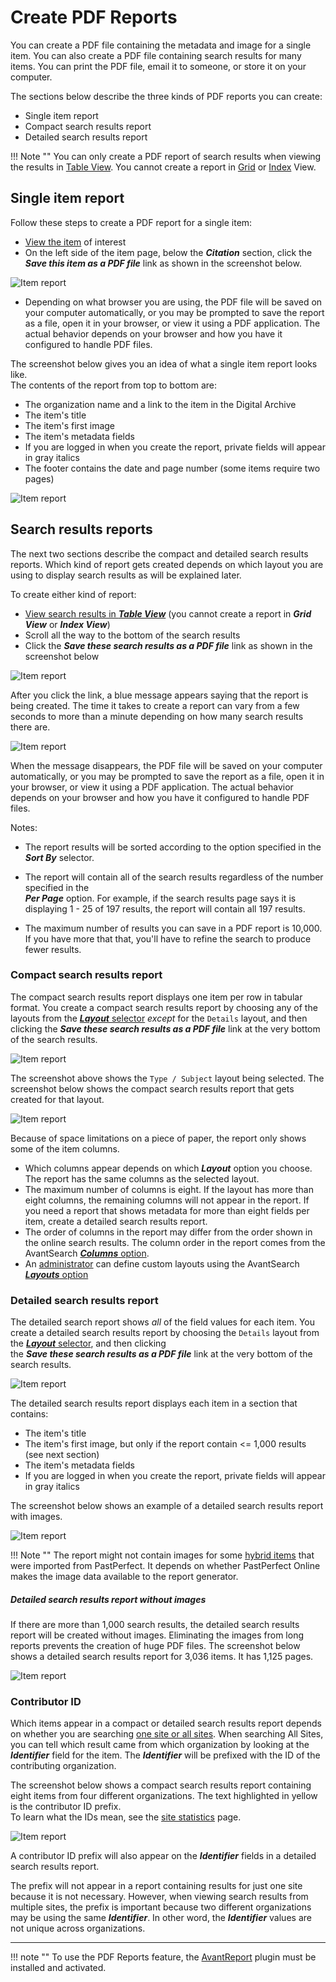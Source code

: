 # Create PDF Reports

You can create a PDF file containing the metadata and image for a single item. You can also
create a PDF file containing search results for many items. You can print the PDF file,
email it to someone, or store it on your computer.

The sections below describe the three kinds of PDF reports you can create:

-   Single item report
-   Compact search results report
-   Detailed search results report

!!! Note ""
    You can only create a PDF report of search results when viewing the results in [Table View](/user/viewing-search-results/#table-view). You cannot create a report in [Grid](/user/viewing-search-results/#grid-view) or [Index](/user/viewing-search-results/#index-view) View.

## Single item report

Follow these steps to create a PDF report for a single item:

-   [View the item](/user/viewing-items/) of interest
-   On the left side of the item page, below the **_Citation_** section, click the  
    **_Save this item as a PDF file_** link as shown in the screenshot below.

![Item report](pdf-report-5.jpg)

-   Depending on what browser you are using, the PDF file will be saved on your computer
    automatically, or you may be prompted to save the report as a file, open it in your
    browser, or view it using a PDF application. The actual behavior depends on your
    browser and how you have it configured to handle PDF files.

The screenshot below gives you an idea of what a single item report looks like.  
The contents of the report from top to bottom are:

-   The organization name and a link to the item in the Digital Archive
-   The item's title
-   The item's first image
-   The item's metadata fields
-   If you are logged in when you create the report, private fields will appear in gray italics
-   The footer contains the date and page number (some items require two pages)

![Item report](pdf-report-4.jpg)

## Search results reports

The next two sections describe the compact and detailed search results reports. Which kind of report
gets created depends on which layout you are using to display search results as will be explained later.  

To create either kind of report:

-   [View search results in **_Table View_**](/user/viewing-search-results/#table-view)
    (you cannot create a report in **_Grid View_** or **_Index View_**)
-   Scroll all the way to the bottom of the search results
-   Click the **_Save these search results as a PDF file_** link as shown in the screenshot below

![Item report](pdf-report-6.jpg)

After you click the link, a blue message appears saying that the report is being created.
The time it takes to create a report can vary from a few seconds to more than a minute
depending on how many search results there are.

![Item report](pdf-report-7.jpg)

When the message disappears, the PDF file will be saved on your computer
automatically, or you may be prompted to save the report as a file, open it in your
browser, or view it using a PDF application. The actual behavior depends on your
browser and how you have it configured to handle PDF files.

Notes:

 -  The report results will be sorted according to the option specified in the **_Sort By_**
    selector.

-   The report will contain all of the search results regardless of the number specified in the  
    **_Per Page_** option. For example, if the search results page says it is displaying
    1 - 25 of 197 results, the report will contain all 197 results.

 -  The maximum number of results you can save in a PDF report is 10,000. If you have more that that,
    you'll have to refine the search to produce fewer results.

### Compact search results report

The compact search results report displays one item per row in tabular format. You create a compact
search results report by choosing any of the layouts from the
[**_Layout_** selector](/user/viewing-search-results/#compact-table-view-layouts)
*except* for the `Details` layout, and then clicking the **_Save these search results as a PDF file_**
link at the very bottom of the search results.

![Item report](pdf-report-9.jpg)

The screenshot above shows the `Type / Subject` layout being selected. The screenshot below
shows the compact search results report that gets created for that layout.

![Item report](pdf-report-3.jpg)

Because of space limitations on a piece of paper, the report only shows some of the item columns. 

-   Which columns appear depends on which **_Layout_** option you choose.  
    The report has the same columns as the selected layout.
-   The maximum number of columns is eight. If the layout has more than eight columns,
    the remaining columns will not appear in the report. If you need a report that shows metadata for more
    than eight fields per item, create a detailed search results report.
-   The order of columns in the report may differ from the order shown in the online search results.
    The column order in the report comes from the AvantSearch [**_Columns_** option](/plugins/avantsearch/#columns-option).
-   An [administrator](/administrator/getting-started-administrator/) can define custom layouts using the AvantSearch
    [**_Layouts_** option](/plugins/avantsearch/#layouts-option)

### Detailed search results report
The detailed search report shows *all* of the field values for each item.
You create a detailed search results report by choosing  the `Details` layout from the
[**_Layout_** selector](/user/viewing-search-results/#compact-table-view-layouts),
and then clicking  
the **_Save these search results as a PDF file_** link at the very bottom of the search results.

![Item report](pdf-report-10.jpg)

The detailed search results report displays each item in a section that contains:

-   The item's title
-   The item's first image, but only if the report contain <= 1,000 results (see next section)
-   The item's metadata fields
-   If you are logged in when you create the report, private fields will appear in gray italics

The screenshot below shows an example of a detailed search results report with images.

![Item report](pdf-report-1.jpg)

!!! Note ""
    The report might not contain images for some [hybrid items](/plugins/avanthybrid/#avanthybrid) that were imported from PastPerfect. It depends on whether PastPerfect Online makes the image data available to the report generator.

##### Detailed search results report without images

If there are more than 1,000 search results, the detailed search results report will be created without
images. Eliminating the images from long reports prevents the creation of huge PDF files. The screenshot
below shows a detailed search results report for 3,036 items. It has 1,125 pages.

![Item report](pdf-report-2.jpg)

### Contributor ID

Which items appear in a compact or detailed search results report depends on whether you are searching
[one site or all sites](/user/how-to-search/#search-one-site-or-all-sites).
When searching All Sites, you can tell which result came from which organization by
looking at the **_Identifier_** field for the item. The **_Identifier_** will be
prefixed with the ID of the contributing organization.

The screenshot below shows a compact search results report containing eight items from four different
organizations. The text highlighted in yellow is the contributor ID prefix.  
To learn what the IDs mean, see the [site statistics](/user/how-to-search/#site-statistics) page.

![Item report](pdf-report-8.jpg)

A contributor ID prefix will also appear on the **_Identifier_** fields in a detailed search results report.

The prefix will not appear in a report containing results for just one site because it is not necessary.
However, when viewing search results from multiple sites, the prefix is important because two different
organizations may be using the same **_Identifier_**. In other word, the
**_Identifier_** values are not unique across organizations.

---

!!! note ""
    To use the PDF Reports feature, the [AvantReport](/plugins/avantreport/) plugin must be installed and activated.



